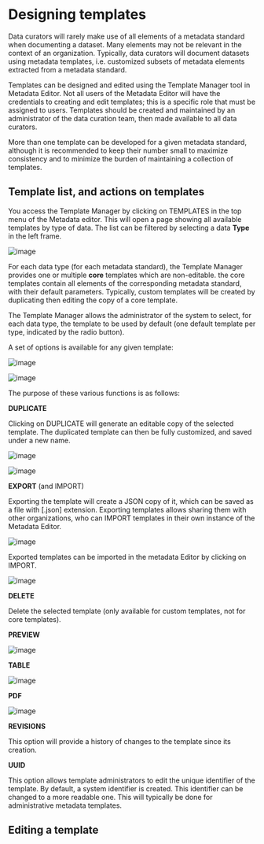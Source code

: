# Designing templates

Data curators will rarely make use of all elements of a metadata standard when documenting a dataset. Many elements may not be relevant in the context of an organization. Typically, data curators will document datasets using metadata templates, i.e. customized subsets of metadata elements extracted from a metadata standard. 

Templates can be designed and edited using the Template Manager tool in Metadata Editor. Not all users of the Metadata Editor will have the credentials to creating and edit templates; this is a specific role that must be assigned to users. Templates should be created and maintained by an administrator of the data curation team, then made available to all data curators. 

More than one template can be developed for a given metadata standard, although it is recommended to keep their number small to maximize consistency and to minimize the burden of maintaining a collection of templates.

## Template list, and actions on templates

You access the Template Manager by clicking on TEMPLATES in the top menu of the Metadata editor. This will open a page showing all available templates by type of data. The list can be filtered by selecting a data **Type** in the left frame.

![image](https://github.com/mah0001/metadata-editor-docs-v2/blob/main/img/ME_UG_v1-0-0_template_home_page.png)

For each data type (for each metadata standard), the Template Manager provides one or multiple **core** templates which are non-editable. the core templates contain all elements of the corresponding metadata standard, with their default parameters. Typically, custom templates will be created by duplicating then editing the copy of a core template. 

The Template Manager allows the administrator of the system to select, for each data type, the template to be used by default (one default template per type, indicated by the radio button).

A set of options is available for any given template:

![image](https://github.com/mah0001/metadata-editor-docs-v2/blob/main/img/ME_UG_v1-0-0_template_access_actions.png)

![image](https://github.com/mah0001/metadata-editor-docs-v2/blob/main/img/ME_UG_v1-0-0_template_list_actions.png)

The purpose of these various functions is as follows:

**DUPLICATE**

Clicking on DUPLICATE will generate an editable copy of the selected template. The duplicated template can then be fully customized, and saved under a new name.

![image](https://github.com/mah0001/metadata-editor-docs-v2/blob/main/img/ME_UG_v1-0-0_template_duplicate.png)

![image](https://github.com/mah0001/metadata-editor-docs-v2/blob/main/img/ME_UG_v1-0-0_template_duplicate_list.png)

**EXPORT** (and IMPORT)

Exporting the template will create a JSON copy of it, which can be saved as a file with [.json] extension. Exporting templates allows sharing them with other organizations, who can IMPORT templates in their own instance of the Metadata Editor.

![image](https://github.com/mah0001/metadata-editor-docs-v2/blob/main/img/ME_UG_v1-0-0_template_export_json.png)

Exported templates can be imported in the metadata Editor by clicking on IMPORT.

![image](https://github.com/mah0001/metadata-editor-docs-v2/blob/main/img/ME_UG_v1-0-0_template_import.png)

**DELETE**

Delete the selected template (only available for custom templates, not for core templates).

**PREVIEW**

![image](https://github.com/mah0001/metadata-editor-docs-v2/blob/main/img/ME_UG_v1-0-0_template_preview.png)

**TABLE**

![image](https://github.com/mah0001/metadata-editor-docs-v2/blob/main/img/ME_UG_v1-0-0_template_table.png)

**PDF**

![image](https://github.com/mah0001/metadata-editor-docs-v2/blob/main/img/ME_UG_v1-0-0_template_PDF.png)

**REVISIONS**

This option will provide a history of changes to the template since its creation.

**UUID**

This option allows template administrators to edit the unique identifier of the template. By default, a system identifier is created. This identifier can be changed to a more readable one. This will typically be done for administrative metadata templates.

## Editing a template



